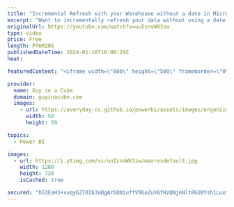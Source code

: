 ```yaml
---
title: "Incremental Refresh with your Warehouse without a date in Microsoft Fabric"
excerpt: "Want to incrementally refresh your data without using a date for your Synapse Data Warehouse in Microsoft Fabric? Patrick gives you a pattern you can leverage!  Alex Powers' Blog  CHANGE (IN THE HOUSE OF LAKES) https://itsnotaboutthecell.com/2023/10/16/change-in-the-house-of-lakes/  📢 Become a member:"
originalUrl: https://youtube.com/watch?v=uuIznvWX3zw
type: video
price: Free
length: PT6M20S
publishedDateTime: 2024-01-10T16:00:29Z
heat: 

featuredContent: "<iframe width=\"800\" height=\"500\" frameborder=\"0\" src=\"https://www.youtube.com/embed/uuIznvWX3zw\" allow=\"accelerometer; autoplay; encrypted-media; gyroscope; picture-in-picture\" allowfullscreen></iframe>"

provider:
  name: Guy in a Cube
  domain: guyinacube.com
  images:
    - url: https://everyday-cc.github.io/powerbi/assets/images/organizations/guyinacube.com-50x50.jpg
      width: 50
      height: 50

topics:
  - Power BI

images:
  - url: https://i.ytimg.com/vi/uuIznvWX3zw/maxresdefault.jpg
    width: 1280
    height: 720
    isCached: true

secured: "hS3EaH3+vvqy6ZI0Ib3uBgArGQNiuftV9GoZuV6fHzQNjnNlt8GU8Ysh1LuxtRAjd8Y6M+B7RYgm0GJLnSei7Ah3xr/c6TvB8I2uCdn/pLCYFhER/0J4ijQOSxEW+PQEFbCXKn+SPKN3mlCJBb/6dE3iBK2oADXF7bRH4ir7ZGSKUlK8IVJXQsKSofTYmRv5AlpZ9P+4wvrcudp99eTrfY+udbc7GG3U3swK1EqWMYoZPd2CJxcx6p4Ym/mXZ3TMA4Xgy3goZvgoCQ/AWGsUDgHCiiRYS9mUCT9DIT/tmz+F4LFbSychpDpOUBV5eqpFfgOunDY9JaYmQhSApYp85C0tZ3dspGgM7vIAGMU8nTb6TPbXi8I4W+ZFkN16BkJ4MPtDT8TfY0nz0vYPr/aMQl5EvFAzS1cp1zyQk5CCg6A=;2OKDqOa8HHWquvmsHW3tyw=="
---
```


